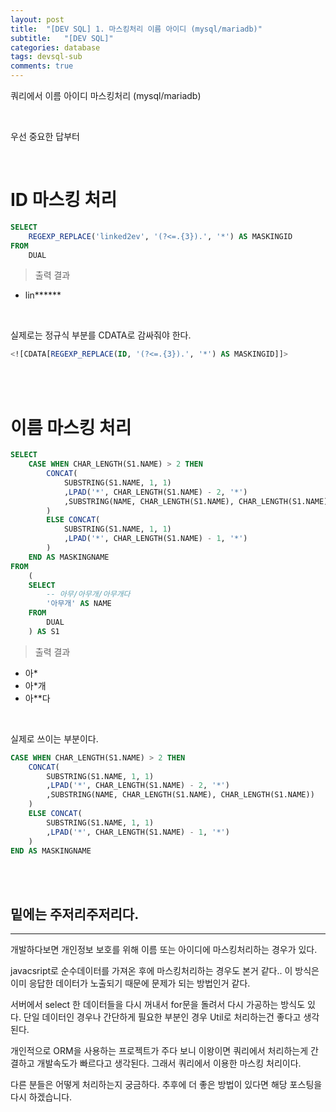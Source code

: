 ```yaml
---
layout: post
title:  "[DEV SQL] 1. 마스킹처리 이름 아이디 (mysql/mariadb)"
subtitle:   "[DEV SQL]"
categories: database
tags: devsql-sub
comments: true
---
```


쿼리에서 이름 아이디 마스킹처리 (mysql/mariadb)

<br>


우선 중요한 답부터 

<br>

# ID 마스킹 처리

```sql
SELECT
    REGEXP_REPLACE('linked2ev', '(?<=.{3}).', '*') AS MASKINGID
FROM
    DUAL
```

> 출력 결과

- lin******

<br>

실제로는 정규식 부분를 CDATA로 감싸줘야 한다. 

```sql
<![CDATA[REGEXP_REPLACE(ID, '(?<=.{3}).', '*') AS MASKINGID]]>
```

<br><br>


# 이름 마스킹 처리

```sql
SELECT
    CASE WHEN CHAR_LENGTH(S1.NAME) > 2 THEN 
        CONCAT(
            SUBSTRING(S1.NAME, 1, 1)
            ,LPAD('*', CHAR_LENGTH(S1.NAME) - 2, '*')
            ,SUBSTRING(NAME, CHAR_LENGTH(S1.NAME), CHAR_LENGTH(S1.NAME))
        )
        ELSE CONCAT(
            SUBSTRING(S1.NAME, 1, 1)
            ,LPAD('*', CHAR_LENGTH(S1.NAME) - 1, '*')
        )
    END AS MASKINGNAME
FROM
	(
    SELECT
        -- 아무/아무개/아무개다
        '아무개' AS NAME
    FROM
        DUAL
    ) AS S1
```


> 출력 결과

- 아*
- 아*개
- 아**다

<br>

실제로 쓰이는 부분이다. 

```sql
CASE WHEN CHAR_LENGTH(S1.NAME) > 2 THEN 
    CONCAT(
        SUBSTRING(S1.NAME, 1, 1)
        ,LPAD('*', CHAR_LENGTH(S1.NAME) - 2, '*')
        ,SUBSTRING(NAME, CHAR_LENGTH(S1.NAME), CHAR_LENGTH(S1.NAME))
    )
    ELSE CONCAT(
        SUBSTRING(S1.NAME, 1, 1)
        ,LPAD('*', CHAR_LENGTH(S1.NAME) - 1, '*')
    )
END AS MASKINGNAME
```

<br><br>


## 밑에는 주저리주저리다.
---

개발하다보면 개인정보 보호를 위해 이름 또는 아이디에 마스킹처리하는 경우가 있다.

javacsript로 순수데이터를 가져온 후에 마스킹처리하는 경우도 본거 같다.. 이 방식은 이미 응답한 데이터가 노출되기 때문에 문제가 되는 방법인거 같다.

서버에서 select 한 데이터들을 다시 꺼내서 for문을 돌려서 다시 가공하는 방식도 있다. 단일 데이터인 경우나 간단하게 필요한 부분인 경우 Util로 처리하는건 좋다고 생각된다.

개인적으로 ORM을 사용하는 프로젝트가 주다 보니 이왕이면 쿼리에서 처리하는게 간결하고 개발속도가 빠르다고 생각된다. 그래서 쿼리에서 이용한 마스킹 처리이다.

다른 분들은 어떻게 처리하는지 궁금하다. 추후에 더 좋은 방법이 있다면 해당 포스팅을 다시 하겠습니다.


